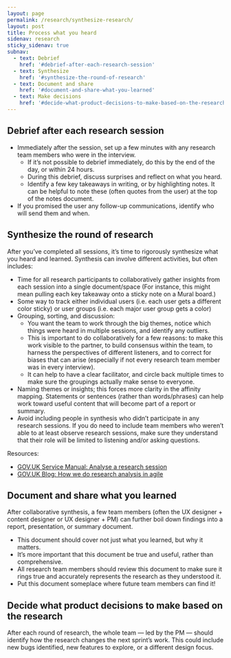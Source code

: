 ```yaml
---
layout: page
permalink: /research/synthesize-research/
layout: post
title: Process what you heard
sidenav: research
sticky_sidenav: true
subnav:
  - text: Debrief
    href: '#debrief-after-each-research-session'
  - text: Synthesize
    href: '#synthesize-the-round-of-research'
  - text: Document and share
    href: '#document-and-share-what-you-learned'
  - text: Make decisions
    href: '#decide-what-product-decisions-to-make-based-on-the-research'
---
```


## Debrief after each research session

- Immediately after the session, set up a few minutes with any research team members who were in the interview.
    - If it’s not possible to debrief immediately, do this by the end of the day, or within 24 hours.
    - During this debrief, discuss surprises and reflect on what you heard.
    - Identify a few key takeaways in writing, or by highlighting notes. It can be helpful to note these (often quotes from the user) at the top of the notes document.
- If you promised the user any follow-up communications, identify who will send them and when.

## Synthesize the round of research

After you’ve completed all sessions, it’s time to rigorously synthesize what you heard and learned. Synthesis can involve different activities, but often includes:

- Time for all research participants to collaboratively gather insights from each session into a single document/space (For instance, this might mean pulling each key takeaway onto a sticky note on a Mural board.)
- Some way to track either individual users (i.e. each user gets a different color sticky) or user groups (i.e. each major user group gets a color)
- Grouping, sorting, and discussion:
    - You want the team to work through the big themes, notice which things were heard in multiple sessions, and identify any outliers.
    - This is important to do collaboratively for a few reasons: to make this work visible to the partner, to build consensus within the team, to harness the perspectives of different listeners, and to correct for biases that can arise (especially if not every research team member was in every interview).
    - It can help to have a clear facilitator, and circle back multiple times to make sure the groupings actually make sense to everyone.
- Naming themes or insights; this forces more clarity in the affinity mapping. Statements or sentences (rather than words/phrases) can help work toward useful content that will become part of a report or summary.
- Avoid including people in synthesis who didn’t participate in any research sessions. If you do need to include team members who weren’t able to at least observe research sessions, make sure they understand that their role will be limited to listening and/or asking questions.

Resources:

- [GOV.UK Service Manual: Analyse a research session](https://www.gov.uk/service-manual/user-research/analyse-a-research-session)
- [GOV.UK Blog: How we do research analysis in agile](https://userresearch.blog.gov.uk/2014/06/05/how-we-do-research-analysis-in-agile/)

## Document and share what you learned

After collaborative synthesis, a few team members (often the UX designer + content designer or UX designer + PM) can further boil down findings into a report, presentation, or summary document.

- This document should cover not just what you learned, but why it matters.
- It’s more important that this document be true and useful, rather than comprehensive.
- All research team members should review this document to make sure it rings true and accurately represents the research as they understood it.
- Put this document someplace where future team members can find it!

## Decide what product decisions to make based on the research

After each round of research, the whole team — led by the PM — should identify how the research changes the next sprint’s work. This could include new bugs identified, new features to explore, or a different design focus.
